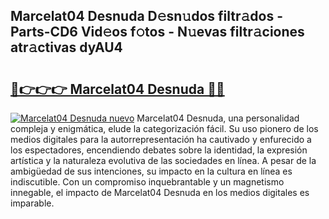 ## Marcelat04 Desnuda D𝚎sn𝚞dos filtr𝚊dos - Parts-CD6 Vid𝚎os f𝚘tos - N𝚞evas filtr𝚊ciones atr𝚊ctivas dyAU4

# <h2><a href="http://mb4s261.tromn.icu/?c=Marcelat04+Desnuda">🔗👉👉👉 Marcelat04 Desnuda 🔗🔗</a></h2>

[![Marcelat04 Desnuda nuevo](https://i.imgur.com/pEAQMta.gif)](http://mb4s261.tromn.icu/?c=Marcelat04+Desnuda)
Marcelat04 Desnuda, una personalidad compleja y enigmática, elude la categorización fácil. Su uso pionero de los medios digitales para la autorrepresentación ha cautivado y enfurecido a los espectadores, encendiendo debates sobre la identidad, la expresión artística y la naturaleza evolutiva de las sociedades en línea. A pesar de la ambigüedad de sus intenciones, su impacto en la cultura en línea es indiscutible. Con un compromiso inquebrantable y un magnetismo innegable, el impacto de Marcelat04 Desnuda en los medios digitales es imparable.
